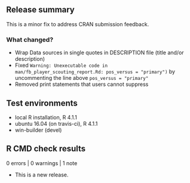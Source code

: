 ## Release summary

This is a minor fix to address CRAN submission feedback.

### What changed?

* Wrap Data sources in single quotes in DESCRIPTION file (title and/or description)
* Fixed `Warning: Unexecutable code in man/fb_player_scouting_report.Rd: pos_versus = "primary")` by uncommenting the line above `pos_versus = "primary"`
* Removed print statements that users cannot suppress

## Test environments
* local R installation, R 4.1.1
* ubuntu 16.04 (on travis-ci), R 4.1.1
* win-builder (devel)

## R CMD check results

0 errors | 0 warnings | 1 note

* This is a new release.
